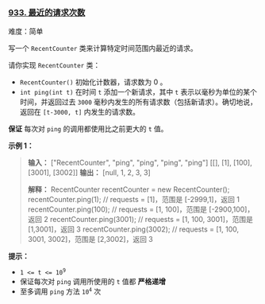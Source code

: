 ### [933\. 最近的请求次数](https://leetcode.cn/problems/number-of-recent-calls/)

难度：简单

写一个 `RecentCounter` 类来计算特定时间范围内最近的请求。

请你实现 `RecentCounter` 类：

- `RecentCounter()` 初始化计数器，请求数为 0 。
- `int ping(int t)` 在时间 `t` 添加一个新请求，其中 `t` 表示以毫秒为单位的某个时间，并返回过去 `3000` 毫秒内发生的所有请求数（包括新请求）。确切地说，返回在 `[t-3000, t]` 内发生的请求数。

**保证** 每次对 `ping` 的调用都使用比之前更大的 `t` 值。

**示例 1：**

> **输入：**
> ["RecentCounter", "ping", "ping", "ping", "ping"]
> \[[], [1], [100], [3001], [3002]]
> **输出：**
> [null, 1, 2, 3, 3]
>
> **解释：**
> RecentCounter recentCounter = new RecentCounter();
> recentCounter.ping(1);     // requests = [1]，范围是 [-2999,1]，返回 1
> recentCounter.ping(100);   // requests = [1, 100]，范围是 [-2900,100]，返回 2
> recentCounter.ping(3001);  // requests = [1, 100, 3001]，范围是 [1,3001]，返回 3
> recentCounter.ping(3002);  // requests = [1, 100, 3001, 3002]，范围是 [2,3002]，返回 3

**提示：**

- <code>1 <= t <= 10<sup>9</sup></code>
- 保证每次对 `ping` 调用所使用的 `t` 值都 **严格递增**
- 至多调用 `ping` 方法 <code>10<sup>4</sup></code> 次

